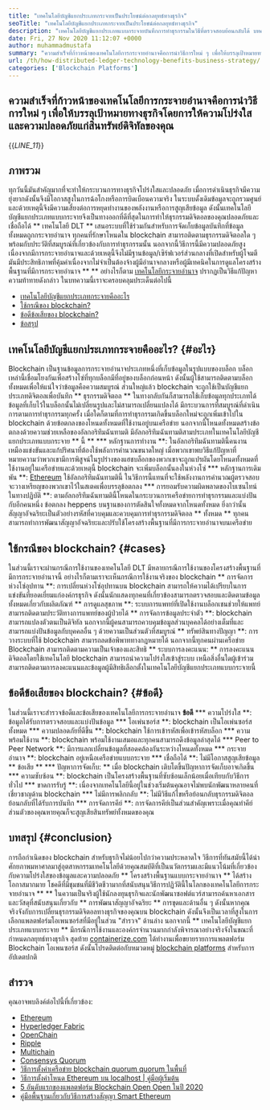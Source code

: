 ```yaml
---
title: "เทคโนโลยีบัญชีแยกประเภทกระจายเป็นประโยชน์ต่อกลยุทธ์ทางธุรกิจ" 
seoTitle: "เทคโนโลยีบัญชีแยกประเภทกระจายเป็นประโยชน์ต่อกลยุทธ์ทางธุรกิจ" 
description: "เทคโนโลยีบัญชีแยกประเภทแบบกระจายบันทึกการทำธุรกรรมในวิธีที่ตรวจสอบย้อนกลับได้ บทความนี้พูดถึงผลกระทบของเทคโนโลยีการกระจายอำนาจต่อธุรกิจ" 
date: Fri, 27 Nov 2020 11:12:07 +0000
author: muhammadmustafa
summary: "ความสำเร็จที่ก้าวหน้าของเทคโนโลยีการกระจายอำนาจคือการนำวิธีการใหม่ ๆ เพื่อให้บรรลุเป้าหมายทางธุรกิจโดยการให้ความโปร่งใส & amp; ความปลอดภัยของสินทรัพย์ดิจิทัลของคุณ" 
url: /th/how-distributed-ledger-technology-benefits-business-strategy/
categories: ['Blockchain Platforms']
---
```


## ความสำเร็จที่ก้าวหน้าของเทคโนโลยีการกระจายอำนาจคือการนำวิธีการใหม่ ๆ เพื่อให้บรรลุเป้าหมายทางธุรกิจโดยการให้ความโปร่งใสและความปลอดภัยแก่สินทรัพย์ดิจิทัลของคุณ
{{_LINE_11_}}

## ภาพรวม
ทุกวันนี้มันสำคัญมากที่จะทำให้กระบวนการทางธุรกิจโปร่งใสและปลอดภัย เมื่อการดำเนินธุรกิจมีความยุ่งยากดังนั้นจึงมีโอกาสสูงในการฉ้อโกงหรือการบิดเบือนความจริง ในระบบดั้งเดิมข้อมูลจะถูกรวมศูนย์และด้วยเหตุนี้จึงมีความเสี่ยงต่อการหยุดทำงานของพลังงานหรือการสูญเสียข้อมูล ดังนั้นเทคโนโลยีบัญชีแยกประเภทแบบกระจายจึงเป็นทางออกที่ดีที่สุดในการทำให้ธุรกรรมดิจิตอลของคุณปลอดภัยและเชื่อถือได้ ** เทคโนโลยี DLT ** เสนอระบบที่ใช้ร่วมกันสำหรับการจัดเก็บข้อมูลบันทึกที่ข้อมูลทั้งหมดถูกกระจายอำนาจ ทุกคนที่รักษาโหนดใน blockchain สามารถติดตามธุรกรรมดิจิตอลใด ๆ พร้อมกับประวัติที่สมบูรณ์ที่เกี่ยวข้องกับการทำธุรกรรมนั้น นอกจากนี้วิธีการนี้มีความปลอดภัยสูงเนื่องจากมีการกระจายอำนาจและด้วยเหตุนี้จึงไม่มีฐานข้อมูล/เซิร์ฟเวอร์ส่วนกลางที่เปิดสำหรับผู้โจมตี มันมีประสิทธิภาพที่คุ้มค่าเนื่องจากไม่จำเป็นต้องจ้างผู้มีอำนาจกลางหรือผู้มีเทคนิคในการดูแลโครงสร้างพื้นฐานที่มีการกระจายอำนาจ ** ** อย่างไรก็ตาม [เทคโนโลยีกระจายอำนาจ][1] ปรากฏเป็นวิธีแก้ปัญหาความท้าทายดังกล่าว
ในบทความนี้เราจะครอบคลุมประเด็นต่อไปนี้
  * [เทคโนโลยีบัญชีแยกประเภทกระจายคืออะไร][2]
  * [ใช้กรณีของ blockchain?][3]
  * [ข้อดีข้อเสียของ blockchain?][4]
  * [ข้อสรุป][5]

## เทคโนโลยีบัญชีแยกประเภทกระจายคืออะไร? {#อะไร}
Blockchain เป็นฐานข้อมูลการกระจายอำนาจประเภทหนึ่งที่เก็บข้อมูลในรูปแบบของบล็อก บล็อกเหล่านี้เชื่อมโยงกันเพื่อสร้างโซ่ที่ทุกบล็อกมีที่อยู่ของบล็อกก่อนหน้า ดังนั้นผู้ใช้สามารถติดตามบล็อกทั้งหมดเพื่อให้แน่ใจว่าข้อมูลคือความสมบูรณ์ ส่วนใหญ่แล้ว blockchain จะถูกใช้เป็นบัญชีแยกประเภทดิจิตอลเพื่อบันทึก ** ธุรกรรมดิจิตอล ** ในทางกลับกันก็สามารถใช้เก็บข้อมูลทุกประเภทได้ ข้อมูลที่เก็บไว้ในบล็อกนั้นไม่เปลี่ยนรูปและไม่สามารถเปลี่ยนแปลงได้
มีกระบวนการที่สมบูรณ์ที่ดำเนินการตามการทำธุรกรรมทุกครั้ง เมื่อใดก็ตามที่การทำธุรกรรมเกิดขึ้นบล็อกใหม่จะถูกเพิ่มเข้าไปใน blockchain ด้วยข้อตกลงของโหนดทั้งหมดที่ใช้งานอยู่บนเครือข่าย นอกจากนี้โหนดทั้งหมดสร้างข้อตกลงด้วยความช่วยเหลือของอัลกอริทึมฉันทามติ มีอัลกอริทึมฉันทามติสามประเภทในเทคโนโลยีบัญชีแยกประเภทแบบกระจาย ** นี้ **
  *** หลักฐานการทำงาน **: ในอัลกอริทึมฉันทามตินี้คนงานเหมืองแข่งขันและแก้ปริศนาที่ต้องใช้พลังการคำนวณขนาดใหญ่ เมื่อพวกเขาพบวิธีแก้ปัญหาที่หมายความว่าพวกเขามีการพิสูจน์ในรูปร่างของแฮชบล็อกของพวกเขาจะถูกแปรผันโดยโหนดทั้งหมดที่ใช้งานอยู่ในเครือข่ายและด้วยเหตุนี้ blockchain จะเพิ่มบล็อกนั้นลงในห่วงโซ่
  *** หลักฐานการเดิมพัน **: [Ethereum][6] ใช้อัลกอริทึมฉันทามตินี้ ในวิธีการนี้แทนที่จะใช้พลังงานการคำนวณผู้ตรวจสอบจะวางเหรียญของพวกเขาไว้ในสเตคเพื่อบรรลุข้อตกลง
  *** การยอมรับความผิดพลาดของไบเซนไทน์ในทางปฏิบัติ **: ตามอัลกอริทึมฉันทามตินี้โหนดในกระบวนการเครือข่ายการทำธุรกรรมและแบ่งปันกับอีกคนหนึ่ง ข้อตกลง heppens บนฐานของการตัดสินใจทั้งหมดจากโหนดทั้งหมด
ยิ่งกว่านั้นสัญญาอัจฉริยะเป็นตัวอย่างรหัสที่ควบคุมและควบคุมการทำธุรกรรมดิจิตอล ** ทั้งหมด ** ทุกคนสามารถทำการพัฒนาสัญญาอัจฉริยะและปรับใช้โครงสร้างพื้นฐานที่มีการกระจายอำนาจบนเครือข่าย

## ใช้กรณีของ blockchain? {#cases}
ในส่วนนี้เราจะผ่านกรณีการใช้งานของเทคโนโลยี DLT มีหลายกรณีการใช้งานของโครงสร้างพื้นฐานที่มีการกระจายอำนาจนี้ อย่างไรก็ตามเราจะเห็นกรณีการใช้งานจริงของ blockchain
** การจัดการห่วงโซ่อุปทาน **: การเปลี่ยนห่วงโซ่อุปทานบน blockchain สามารถให้ความได้เปรียบในการแข่งขันที่ยอดเยี่ยมแก่องค์กรธุรกิจ ดังนั้นนักแสดงทุกคนที่เกี่ยวข้องสามารถตรวจสอบและติดตามข้อมูลทั้งหมดเกี่ยวกับผลิตภัณฑ์
** การดูแลสุขภาพ **: ระบบการแพทย์ที่เปิดใช้งานบล็อกเชนช่วยให้แพทย์สามารถติดตามประวัติทางการแพทย์ของผู้ป่วยได้
** การจัดการข้อมูลประจำตัว **: blockchain สามารถแปลงตัวตนเป็นดิจิทัล นอกจากนี้ผู้คนสามารถควบคุมข้อมูลส่วนบุคคลได้อย่างเต็มที่และสามารถแบ่งปันข้อมูลกับบุคคลอื่น ๆ ด้วยความเป็นส่วนตัวที่สมบูรณ์
** ทรัพย์สินทางปัญญา **: การวางระบบที่ใช้ blockchain สามารถลดข้อพิพาททางกฎหมายได้ นอกจากนี้ทุกคนผ่านเครือข่าย Blockchain สามารถติดตามความเป็นเจ้าของและสิทธิ
** ระบบการลงคะแนน: ** การลงคะแนนดิจิตอลโดยใช้เทคโนโลยี blockchain สามารถนำความโปร่งใสเข้าสู่ระบบ เหนือสิ่งอื่นใดผู้เข้าร่วมสามารถติดตามการลงคะแนนและข้อมูลผู้มีสิทธิเลือกตั้งในเทคโนโลยีบัญชีแยกประเภทแบบกระจายนี้

## ข้อดีข้อเสียของ blockchain? {#ข้อดี}
ในส่วนนี้เราจะสำรวจข้อดีและข้อเสียของเทคโนโลยีการกระจายอำนาจ
**ข้อดี**
  *** ความโปร่งใส **: ข้อมูลได้รับการตรวจสอบและแบ่งปันข้อมูล
  *** โอเพ่นซอร์ส **: blockchain เป็นโอเพ่นซอร์สทั้งหมด
  *** ความปลอดภัยที่ดีขึ้น **: blockchain ใช้การเข้ารหัสเพื่อเข้ารหัสบล็อก
  *** ความพร้อมใช้งาน **: blockchain พร้อมใช้งานเสมอและทุกคนสามารถดึงข้อมูลล่าสุดได้
  *** Peer to Peer Network **: มีการแลกเปลี่ยนข้อมูลที่สอดคล้องกันระหว่างโหนดทั้งหมด
  *** กระจายอำนาจ **: blockchain อยู่เหนือเครือข่ายแบบกระจาย
  *** เชื่อถือได้ **: ไม่มีโอกาสสูญเสียข้อมูล
** ข้อเสีย **
  *** ปัญหาการจัดเก็บ: ** เมื่อ blockchain เติบโตขึ้นปัญหาการจัดเก็บอาจเกิดขึ้น
  *** ความซับซ้อน **: blockchain เป็นโครงสร้างพื้นฐานที่ซับซ้อนเล็กน้อยเมื่อเทียบกับวิธีการทั่วไป
  *** ขาดการรับรู้ **: เนื่องจากเทคโนโลยีนี้อยู่ในช่วงเริ่มต้นคุณอาจไม่พบนักพัฒนาหลายคนที่เชี่ยวชาญด้าน blockchain
  *** ไม่มีการพลิกกลับ **: ไม่มีวิธีแก้ไขหรือย้อนกลับธุรกรรมดิจิตอลย้อนกลับที่ได้รับการบันทึก
  *** การจัดการคีย์ **: การจัดการคีย์เป็นส่วนสำคัญเพราะเมื่อคุณทำคีย์ส่วนตัวของคุณหายคุณก็จะสูญเสียสินทรัพย์ทั้งหมดของคุณ

## บทสรุป {#conclusion}
การถือกำเนิดของ blockchain สำหรับธุรกิจไม่น้อยไปกว่าความประหลาดใจ วิธีการที่ทันสมัยนี้ได้นำศักยภาพมหาศาลมาสู่อุตสาหกรรมเทคโนโลยีด้วยคุณสมบัติที่เป็นนวัตกรรมและมีแนวโน้มที่เกี่ยวข้องกับความโปร่งใสของข้อมูลและความปลอดภัย ** โครงสร้างพื้นฐานแบบกระจายอำนาจ ** ได้สร้างโอกาสมากมาย โชคดีที่มีชุมชนที่มีชีวิตชีวามากที่สนับสนุนวิธีการปฏิวัตินี้ในโลกของเทคโนโลยีการกระจายอำนาจ ** ** ในความเป็นจริงผู้ใช้นักลงทุนธุรกิจและนักพัฒนาซอฟต์แวร์สามารถค้นหาเอกสารและวัสดุที่สนับสนุนเกี่ยวกับ ** การพัฒนาสัญญาอัจฉริยะ ** การขุดและด้านอื่น ๆ ดังนั้นหากคุณจริงจังกับการเปลี่ยนธุรกรรมดิจิตอลทางธุรกิจของคุณบน blockchain ดังนั้นจึงเป็นเวลาที่สูงในการเลือกแพลตฟอร์มโอเพนซอร์สที่มีอยู่ในส่วน "สำรวจ" ด้านล่าง
นอกจากนี้ ** เทคโนโลยีบัญชีแยกประเภทแบบกระจาย ** มีกรณีการใช้งานและองค์กรจำนวนมากกำลังพิจารณาอย่างจริงจังในขณะที่กำหนดกลยุทธ์ทางธุรกิจ สุดท้าย [containerize.com][7] ได้ทำงานเพื่อขยายรายการแพลตฟอร์ม Blockchain โอเพนซอร์ส ดังนั้นโปรดติดต่อกับหมวดหมู่ [blockchain platforms][1] สำหรับการอัปเดตปกติ

## สำรวจ
คุณอาจพบลิงค์ต่อไปนี้ที่เกี่ยวข้อง:
  * [Ethereum][6]
  * [Hyperledger Fabric][8]
  * [OpenChain][9]
  * [Ripple][10]
  * [Multichain][11]
  * [Consensys Quorum][12]
  * [วิธีการตั้งค่าเครือข่าย blockchain quorum quorum ในพื้นที่][13]
  * [วิธีการตั้งค่าโหนด Ethereum บน localhost | คู่มือผู้เริ่มต้น][14]
  * [5 อันดับแรกของแพลตฟอร์ม Blockchain Open Open ในปี 2020][15]
  * [คู่มือพื้นฐานเกี่ยวกับวิธีการสร้างสัญญา Smart Ethereum][16]

  
[1]: https://products.containerize.com/blockchain-platforms/
[2]: #what
[3]: #cases
[4]: #pros
[5]: #conclusion
[6]: https://products.containerize.com/blockchain-platforms/ethereum
[7]: https://www.containerize.com/
[8]: https://products.containerize.com/blockchain-platforms/hyperledger-fabric
[9]: https://products.containerize.com/blockchain-platforms/openchain
[10]: https://products.containerize.com/blockchain-platforms/ripple
[11]: https://products.containerize.com/blockchain-platforms/multichain
[12]: https://products.containerize.com/blockchain-platforms/consensys-quorum
[13]: https://blog.containerize.com/blockchain-platforms/how-to-setup-consensys-quorum-blockchain-network-locally/
[14]: https://blog.containerize.com/blockchain-platforms/what-is-testnet-how-to-deploy-it-ethereum-testnet/
[15]: https://blog.containerize.com/blockchain-platforms/top-5-open-source-blockchain-platforms-in-2020/
[16]: https://blog.containerize.com/
